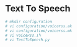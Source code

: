 Text To Speech
==

```sh
# mkdir configuration
# vi configuration/voicerss.ak
# vi configuration/voicerss.mk
# vi VoiceRss.sh
# vi TextToSpeech.py
```

